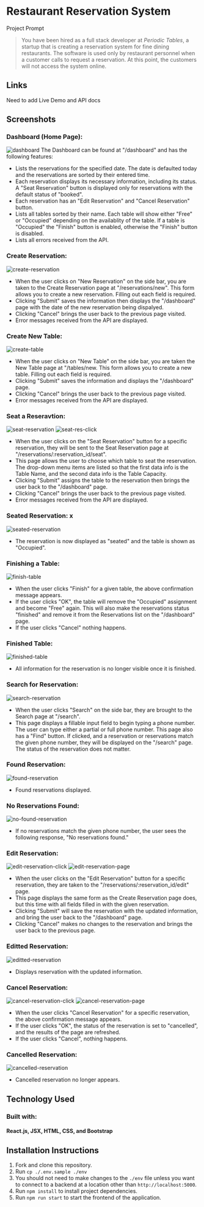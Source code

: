 # Restaurant Reservation System

Project Prompt

> You have been hired as a full stack developer at _Periodic Tables_, a startup that is creating a reservation system for fine dining restaurants.
> The software is used only by restaurant personnel when a customer calls to request a reservation.
> At this point, the customers will not access the system online.


## Links

Need to add Live Demo and API docs 

## Screenshots 

### Dashboard (Home Page):
![dashboard](/screenshots/dashboard-page.png)
The Dashboard can be found at "/dashboard" and has the following features: 

- Lists the reservations for the specified date. The date is defaulted today and the reservations are sorted by their entered time. 
- Each reservation displays its necessary information, including its status. A "Seat Reservation" button is displayed only for reservations with the default status of "booked".
- Each reservation has an "Edit Reservation" and "Cancel Reservation" button. 
- Lists all tables sorted by their name. Each table will show either "Free" or "Occupied" depending on the availablity of the table. If a table is "Occupied" the "Finish" button is enabled, otherwise the "Finish" button is disabled. 
- Lists all errors received from the API.

### Create Reservation:
![create-reservation](/screenshots/create-reservation-page.png)

- When the user clicks on "New Reservation" on the side bar, you are taken to the Create Reservation page at "/reservations/new". This form allows you to create a new reservation. Filling out each field is required. 
- Clicking "Submit" saves the information then displays the "/dashboard" page with the date of the new reservation being dispalyed.
- Clicking "Cancel" brings the user back to the previous page visited.
- Error messages received from the API are displayed. 

### Create New Table:
![create-table](/screenshots/create-new-table-page.png)

- When the user clicks on "New Table" on the side bar, you are taken the New Table page at "/tables/new. This form allows you to create a new table. Filling out each field is required. 
- Clicking "Submit" saves the information and displays the "/dashboard" page. 
- Clicking "Cancel" brings the user back to the previous page visited.
- Error messages received from the API are displayed. 

### Seat a Reseravtion: 
![seat-reservation](/screenshots//seat-reservation-click.png)
![seat-res-click](/screenshots/seat-reservation-page.png)
- When the user clicks on the "Seat Reservation" button for a specific reservation, they will be sent to the Seat Reservation page at "/reservations/:reservation_id/seat". 
- This page allows the user to choose which table to seat the reservation. The drop-down menu items are listed so that the first data info is the Table Name, and the second data info is the Table Capacity.
- Clicking "Submit" assigns the table to the reservation then brings the user back to the "/dashboard" page.
- Clicking "Cancel" brings the user back to the previous page visited.
- Error messages received from the API are displayed. 

### Seated Reservation: x
![seated-reservation](/screenshots/seated-reservation-page.png)
- The reservation is now displayed as "seated" and the table is shown as "Occupied".

### Finishing a Table: 
![finish-table](/screenshots/finish-table-page.png)
- When the user clicks "Finish" for a given table, the above confirmation message appears. 
- If the user clicks "OK", the table will remove the "Occupied" assignment and become "Free" again. This will also make the reservations status "finished" and remove it from the Reservations list on the "/dashboard" page. 
- If the user clicks "Cancel" nothing happens. 

### Finished Table: 
![finished-table](/screenshots/table-finished-page.png)
- All information for the reservation is no longer visible once it is finished. 

### Search for Reservation: 
![search-reservation](/screenshots/search-reservation-page.png)
- When the user clicks "Search" on the side bar, they are brought to the Search page at "/search". 
- This page displays a fillable input field to begin typing a phone number. The user can type either a partial or full phone number. This page also has a "Find" button. If clicked, and a reservation or reservations match the given phone number, they will be displayed on the "/search" page. The status of the reservation does not matter.  


### Found Reservation: 
![found-reservation](/screenshots/found-res-page.png)
- Found reservations displayed. 

### No Reservations Found: 
![no-found-reservation](/screenshots/res-not-found-page.png)
- If no reservations match the given phone number, the user sees the following response, "No reservations found."

### Edit Reservation: 
![edit-reservation-click](/screenshots/edit-reservation-click-page.png)
![edit-reservation-page](/screenshots//edit-res-page.png)
- When the user clicks on the "Edit Reservation" button for a specific reservation, they are taken to the "/reservations/:reservation_id/edit" page. 
- This page displays the same form as the Create Reservation page does, but this time with all fields filled in with the given reservation. 
- Clicking "Submit" will save the reservation with the updated information, and bring the user back to the "/dashboard" page. 
- Clicking "Cancel" makes no changes to the reservation and brings the user back to the previous page. 

### Editted Reservation: 
![editted-reservation](/screenshots/editted-res-page.png)
- Displays reservation with the updated information.

### Cancel Reservation: 
![cancel-reservation-click](/screenshots/cancel-res-click-page.png)
![cancel-reservation-page](/screenshots/cancel-message-page.png)
- When the user clicks "Cancel Reservation" for a specific reservation, the above confirmation message appears.
- If the user clicks "OK", the status of the reservation is set to "cancelled", and the results of the page are refreshed.  
- If the user clicks "Cancel", nothing happens. 

### Cancelled Reservation: 
![cancelled-reservation](/screenshots/res-cancelled-page.png)
- Cancelled reservation no longer appears. 

## Technology Used
### Built with: 
#### React.js, JSX, HTML, CSS, and Bootstrap

## Installation Instructions
1. Fork and clone this repository.
2. Run `cp ./.env.sample ./env`
3. You should not need to make changes to the `./env` file unless you want to connect to a backend at a location other than `http://localhost:5000`.
4. Run `npm install` to install project dependencies.
5. Run `npm run start` to start the frontend of the application.